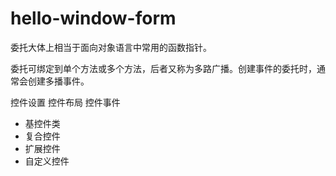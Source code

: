 # hello-window-form

委托大体上相当于面向对象语言中常用的函数指针。

委托可绑定到单个方法或多个方法，后者又称为多路广播。创建事件的委托时，通常会创建多播事件。

控件设置
控件布局
控件事件

- 基控件类
- 复合控件
- 扩展控件
- 自定义控件
